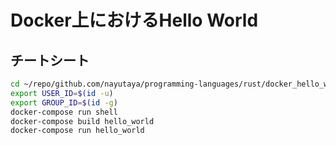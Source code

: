 # Docker上におけるHello World

## チートシート

```sh
cd ~/repo/github.com/nayutaya/programming-languages/rust/docker_hello_world/
export USER_ID=$(id -u)
export GROUP_ID=$(id -g)
docker-compose run shell
docker-compose build hello_world
docker-compose run hello_world
```
